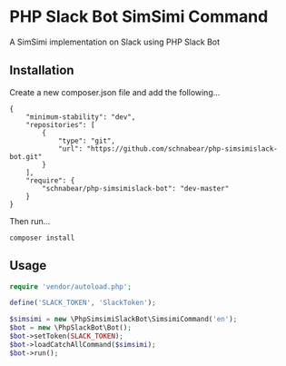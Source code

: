 # PHP Slack Bot SimSimi Command

A SimSimi implementation on Slack using PHP Slack Bot

## Installation

Create a new composer.json file and add the following...
```
{
    "minimum-stability": "dev",
    "repositories": [
        {
            "type": "git",
            "url": "https://github.com/schnabear/php-simsimislack-bot.git"
        }
    ],
    "require": {
        "schnabear/php-simsimislack-bot": "dev-master"
    }
}
```

Then run...
```
composer install
```

## Usage

```php
require 'vendor/autoload.php';

define('SLACK_TOKEN', 'SlackToken');

$simsimi = new \PhpSimsimiSlackBot\SimsimiCommand('en');
$bot = new \PhpSlackBot\Bot();
$bot->setToken(SLACK_TOKEN);
$bot->loadCatchAllCommand($simsimi);
$bot->run();
```
